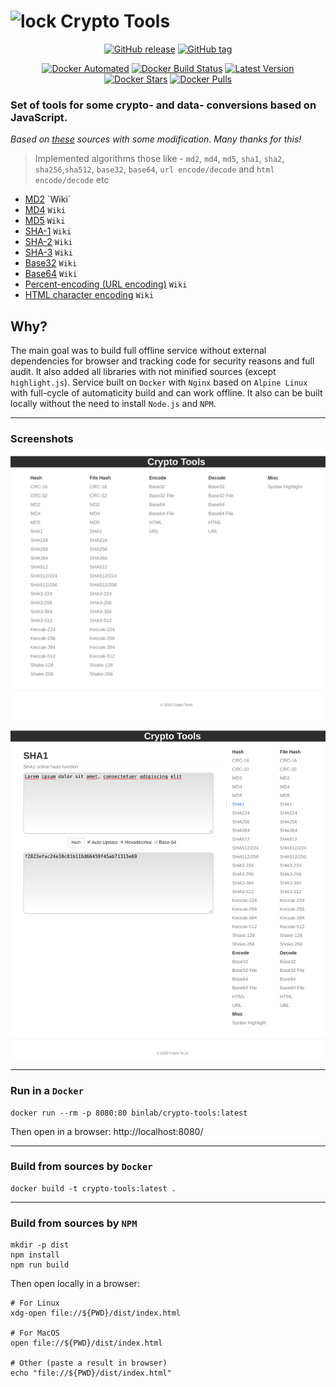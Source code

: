 # ![lock](https://github.githubassets.com/images/icons/emoji/unicode/1f510.png) Crypto Tools

<p align="center">
  <a href="https://github.com/binlab/crypto-tools/releases"><img src="https://img.shields.io/github/v/release/binlab/crypto-tools.svg?style=flat&logo=github" alt="GitHub release"></a>
  <a href="https://github.com/binlab/crypto-tools/tags"><img src="https://img.shields.io/github/v/tag/binlab/crypto-tools.svg?style=flat&logo=github" alt="GitHub tag"></a>
</p>
<p align="center">
  <a href="https://hub.docker.com/r/binlab/crypto-tools/"><img src="https://img.shields.io/docker/cloud/automated/binlab/crypto-tools.svg?style=flat&logo=docker" alt="Docker Automated"></a>
  <a href="https://hub.docker.com/r/binlab/crypto-tools/builds"><img src="https://img.shields.io/docker/cloud/build/binlab/crypto-tools.svg?style=flat&logo=docker" alt="Docker Build Status"></a>
  <a href="https://hub.docker.com/r/binlab/crypto-tools/tags"><img src="https://img.shields.io/badge/dynamic/json.svg?label=version&query=$.results[1].name&url=https://hub.docker.com/v2/repositories/binlab/crypto-tools/tags&style=flat&logo=docker" alt="Latest Version"></a>
  <a href="https://hub.docker.com/r/binlab/crypto-tools/"><img src="https://img.shields.io/docker/stars/binlab/crypto-tools.svg?style=flat&logo=docker" alt="Docker Stars"></a>
  <a href="https://hub.docker.com/r/binlab/crypto-tools/"><img src="https://img.shields.io/docker/pulls/binlab/crypto-tools.svg?style=flat&logo=docker" alt="Docker Pulls"></a>
</p>

### Set of tools for some crypto- and data- conversions based on JavaScript.

_Based on [these](https://github.com/emn178/online-tools) sources with some modification. Many thanks for this!_

> Implemented algorithms those like - `md2`, `md4`, `md5`, `sha1`, `sha2`, `sha256`,`sha512`, `base32`, `base64`, `url encode/decode` and `html encode/decode` etc

- [MD2](https://en.wikipedia.org/wiki/MD2_(hash_function)) `Wiki`
- [MD4](https://en.wikipedia.org/wiki/MD4) `Wiki`
- [MD5](https://en.wikipedia.org/wiki/MD5) `Wiki`
- [SHA-1](https://en.wikipedia.org/wiki/SHA-1) `Wiki`
- [SHA-2](https://en.wikipedia.org/wiki/SHA-2) `Wiki`
- [SHA-3](https://en.wikipedia.org/wiki/SHA-3) `Wiki`
- [Base32](https://en.wikipedia.org/wiki/Base32) `Wiki`
- [Base64](https://en.wikipedia.org/wiki/Base64) `Wiki`
- [Percent-encoding (URL encoding)](https://en.wikipedia.org/wiki/Percent-encoding) `Wiki`
- [HTML character encoding](https://en.wikipedia.org/wiki/Character_encodings_in_HTML) `Wiki`


## Why?

The main goal was to build full offline service without external dependencies for browser and tracking code for security reasons and full audit. It also added all libraries with not minified sources (except `highlight.js`). Service built on `Docker` with `Nginx` based on `Alpine Linux` with full-cycle of automaticity build and can work offline. It also can be built locally without the need to install `Node.js` and `NPM`.

---

### Screenshots

![screenshot1](https://raw.githubusercontent.com/binlab/crypto-tools/master/docs/screenshot1.png)

![screenshot2](https://raw.githubusercontent.com/binlab/crypto-tools/master/docs/screenshot2.png)

---

### Run in a `Docker`

```shell
docker run --rm -p 8080:80 binlab/crypto-tools:latest
```

Then open in a browser: http://localhost:8080/

---

### Build from sources by `Docker`

```shell
docker build -t crypto-tools:latest .
```

---

### Build from sources by `NPM`

```shell
mkdir -p dist
npm install
npm run build
```

Then open locally in a browser:

```shell
# For Linux
xdg-open file://${PWD}/dist/index.html

# For MacOS
open file://${PWD}/dist/index.html

# Other (paste a result in browser)
echo "file://${PWD}/dist/index.html"
```
